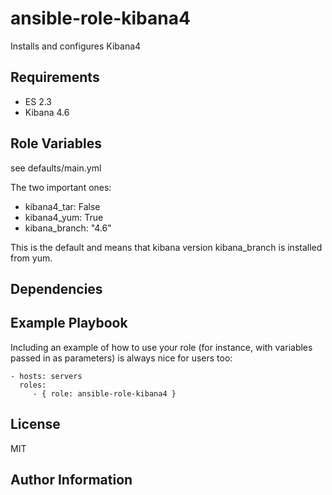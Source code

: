 ansible-role-kibana4
=========

Installs and configures Kibana4

Requirements
------------

 - ES 2.3
 - Kibana 4.6

Role Variables
--------------

see defaults/main.yml

The two important ones:

 - kibana4_tar: False
 - kibana4_yum: True
 - kibana_branch: "4.6"

This is the default and means that kibana version kibana_branch is installed from yum.

Dependencies
------------


Example Playbook
----------------

Including an example of how to use your role (for instance, with variables passed in as parameters) is always nice for users too:

    - hosts: servers
      roles:
         - { role: ansible-role-kibana4 }

License
-------

MIT

Author Information
------------------
